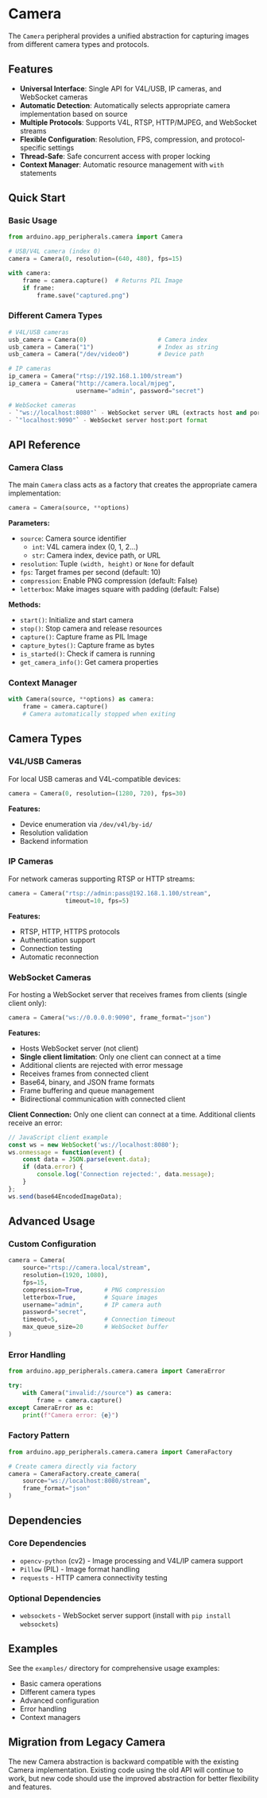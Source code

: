 # Camera

The `Camera` peripheral provides a unified abstraction for capturing images from different camera types and protocols.

## Features

- **Universal Interface**: Single API for V4L/USB, IP cameras, and WebSocket cameras
- **Automatic Detection**: Automatically selects appropriate camera implementation based on source
- **Multiple Protocols**: Supports V4L, RTSP, HTTP/MJPEG, and WebSocket streams
- **Flexible Configuration**: Resolution, FPS, compression, and protocol-specific settings
- **Thread-Safe**: Safe concurrent access with proper locking
- **Context Manager**: Automatic resource management with `with` statements

## Quick Start

### Basic Usage

```python
from arduino.app_peripherals.camera import Camera

# USB/V4L camera (index 0)
camera = Camera(0, resolution=(640, 480), fps=15)

with camera:
    frame = camera.capture()  # Returns PIL Image
    if frame:
        frame.save("captured.png")
```

### Different Camera Types

```python
# V4L/USB cameras
usb_camera = Camera(0)                    # Camera index
usb_camera = Camera("1")                  # Index as string  
usb_camera = Camera("/dev/video0")        # Device path

# IP cameras
ip_camera = Camera("rtsp://192.168.1.100/stream")
ip_camera = Camera("http://camera.local/mjpeg", 
                   username="admin", password="secret")

# WebSocket cameras  
- `"ws://localhost:8080"` - WebSocket server URL (extracts host and port)
- `"localhost:9090"` - WebSocket server host:port format
```

## API Reference

### Camera Class

The main `Camera` class acts as a factory that creates the appropriate camera implementation:

```python
camera = Camera(source, **options)
```

**Parameters:**
- `source`: Camera source identifier
  - `int`: V4L camera index (0, 1, 2...)
  - `str`: Camera index, device path, or URL
- `resolution`: Tuple `(width, height)` or `None` for default
- `fps`: Target frames per second (default: 10)
- `compression`: Enable PNG compression (default: False)  
- `letterbox`: Make images square with padding (default: False)

**Methods:**
- `start()`: Initialize and start camera
- `stop()`: Stop camera and release resources
- `capture()`: Capture frame as PIL Image
- `capture_bytes()`: Capture frame as bytes
- `is_started()`: Check if camera is running
- `get_camera_info()`: Get camera properties

### Context Manager

```python
with Camera(source, **options) as camera:
    frame = camera.capture()
    # Camera automatically stopped when exiting
```

## Camera Types

### V4L/USB Cameras

For local USB cameras and V4L-compatible devices:

```python
camera = Camera(0, resolution=(1280, 720), fps=30)
```

**Features:**
- Device enumeration via `/dev/v4l/by-id/`
- Resolution validation
- Backend information

### IP Cameras

For network cameras supporting RTSP or HTTP streams:

```python
camera = Camera("rtsp://admin:pass@192.168.1.100/stream", 
                timeout=10, fps=5)
```

**Features:**
- RTSP, HTTP, HTTPS protocols
- Authentication support
- Connection testing
- Automatic reconnection

### WebSocket Cameras

For hosting a WebSocket server that receives frames from clients (single client only):

```python
camera = Camera("ws://0.0.0.0:9090", frame_format="json")
```

**Features:**
- Hosts WebSocket server (not client)
- **Single client limitation**: Only one client can connect at a time
- Additional clients are rejected with error message
- Receives frames from connected client
- Base64, binary, and JSON frame formats
- Frame buffering and queue management
- Bidirectional communication with connected client

**Client Connection:**
Only one client can connect at a time. Additional clients receive an error:
```javascript
// JavaScript client example
const ws = new WebSocket('ws://localhost:8080');
ws.onmessage = function(event) {
    const data = JSON.parse(event.data);
    if (data.error) {
        console.log('Connection rejected:', data.message);
    }
};
ws.send(base64EncodedImageData);
```

## Advanced Usage

### Custom Configuration

```python
camera = Camera(
    source="rtsp://camera.local/stream",
    resolution=(1920, 1080),
    fps=15,
    compression=True,      # PNG compression
    letterbox=True,        # Square images
    username="admin",      # IP camera auth
    password="secret",
    timeout=5,             # Connection timeout
    max_queue_size=20      # WebSocket buffer
)
```

### Error Handling

```python
from arduino.app_peripherals.camera.camera import CameraError

try:
    with Camera("invalid://source") as camera:
        frame = camera.capture()
except CameraError as e:
    print(f"Camera error: {e}")
```

### Factory Pattern

```python
from arduino.app_peripherals.camera.camera import CameraFactory

# Create camera directly via factory
camera = CameraFactory.create_camera(
    source="ws://localhost:8080/stream",
    frame_format="json"
)
```

## Dependencies

### Core Dependencies
- `opencv-python` (cv2) - Image processing and V4L/IP camera support
- `Pillow` (PIL) - Image format handling  
- `requests` - HTTP camera connectivity testing

### Optional Dependencies
- `websockets` - WebSocket server support (install with `pip install websockets`)

## Examples

See the `examples/` directory for comprehensive usage examples:
- Basic camera operations
- Different camera types
- Advanced configuration
- Error handling
- Context managers

## Migration from Legacy Camera

The new Camera abstraction is backward compatible with the existing Camera implementation. Existing code using the old API will continue to work, but new code should use the improved abstraction for better flexibility and features.
